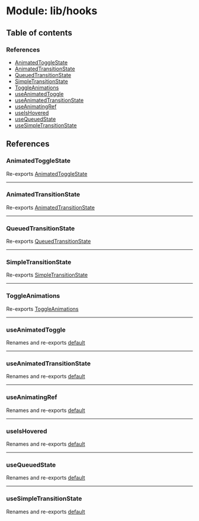 # Module: lib/hooks

## Table of contents

### References

- [AnimatedToggleState](../wiki/lib.hooks#animatedtogglestate)
- [AnimatedTransitionState](../wiki/lib.hooks#animatedtransitionstate)
- [QueuedTransitionState](../wiki/lib.hooks#queuedtransitionstate)
- [SimpleTransitionState](../wiki/lib.hooks#simpletransitionstate)
- [ToggleAnimations](../wiki/lib.hooks#toggleanimations)
- [useAnimatedToggle](../wiki/lib.hooks#useanimatedtoggle)
- [useAnimatedTransitionState](../wiki/lib.hooks#useanimatedtransitionstate)
- [useAnimatingRef](../wiki/lib.hooks#useanimatingref)
- [useIsHovered](../wiki/lib.hooks#useishovered)
- [useQueuedState](../wiki/lib.hooks#usequeuedstate)
- [useSimpleTransitionState](../wiki/lib.hooks#usesimpletransitionstate)

## References

### AnimatedToggleState

Re-exports [AnimatedToggleState](../wiki/lib.hooks.useAnimatedToggle#animatedtogglestate)

___

### AnimatedTransitionState

Re-exports [AnimatedTransitionState](../wiki/lib.hooks.useAnimatedTransitionState#animatedtransitionstate)

___

### QueuedTransitionState

Re-exports [QueuedTransitionState](../wiki/lib.hooks.useQueuedState.QueuedTransitionState)

___

### SimpleTransitionState

Re-exports [SimpleTransitionState](../wiki/lib.hooks.useSimpleTransitionState#simpletransitionstate)

___

### ToggleAnimations

Re-exports [ToggleAnimations](../wiki/lib.hooks.useAnimatedToggle#toggleanimations)

___

### useAnimatedToggle

Renames and re-exports [default](../wiki/lib.hooks.useAnimatedToggle#default)

___

### useAnimatedTransitionState

Renames and re-exports [default](../wiki/lib.hooks.useAnimatedTransitionState#default)

___

### useAnimatingRef

Renames and re-exports [default](../wiki/lib.hooks.useAnimatingRef#default)

___

### useIsHovered

Renames and re-exports [default](../wiki/lib.hooks.useIsHovered#default)

___

### useQueuedState

Renames and re-exports [default](../wiki/lib.hooks.useQueuedState#default)

___

### useSimpleTransitionState

Renames and re-exports [default](../wiki/lib.hooks.useSimpleTransitionState#default)

